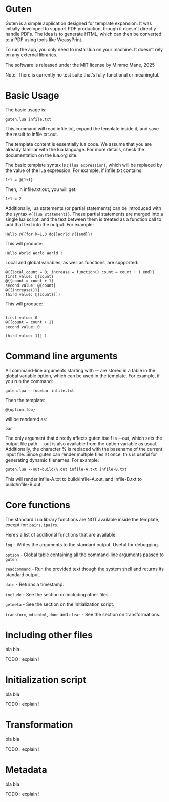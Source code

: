 # Guten

Guten is a simple application designed for template expansion. It was initially
developed to support PDF production, though it doesn't directly handle PDFs.
The idea is to generate HTML, which can then be converted to a PDF using tools
like WeasyPrint.

To run the app, you only need to install lua on your machine. It doesn’t rely
on any external libraries.

The software is released under the MIT license by Mimmo Mane, 2025

Note: There is currently no test suite that’s fully functional or meaningful.

# Basic Usage

The basic usage is:

```
guten.lua infile.txt
```

This command will read infile.txt, expand the template inside it, and save the
result to infile.txt.out.

The template content is essentially lua code. We assume that you are already
familiar with the lua language. For more details, check the documentation on
the lua.org site.

The basic template syntax is `@{lua expression}`, which will be replaced by the
value of the lua expression. For example, if infile.txt contains:

```
1+1 = @{1+1}
```

Then, in infile.txt.out, you will get:

```
1+1 = 2
```

Additionally, lua statements (or partial statements) can be introduced with the
syntax `@{{lua statement}}`. These partial statements are merged into a single
lua script, and the text between them is treated as a function call to add that
text into the output. For example:

```
Hello @{{for k=1,3 do}}World @{{end}}!
```

This will produce:

```
Hello World World World !
```

Local and global variables, as well as functions, are supported:

```
@{{local count = 0; increase = function() count = count + 1 end}}
first value: @{count}
@{{count = count + 1}
second value: @{count}
@{{increase()}}
third value: @{count}]])
```

This will produce:

```

first value: 0
@{{count = count + 1}
second value: 0

third value: 1]] )
```

# Command line arguments

All command-line arguments starting with -- are stored in a table in the global
variable option, which can be used in the template. For example, if you run the
command:

```
guten.lua --foo=bar infile.txt
```

Then the template:

```
@{option.foo}
```

will be rendered as:

```
bar
```

The only argument that directly affects guten itself is --out, which sets the
output file path. --out is also available from the option variable as usual.
Additionally, the character % is replaced with the basename of the current
input file. Since guten can render multiple files at once, this is useful for
generating dynamic filenames. For example:

```
guten.lua --out=build/%.out infile-A.txt infile-B.txt
```

This will render infile-A.txt to build/infile-A.out, and infile-B.txt to
build/infile-B.out.

# Core functions

The standard Lua library functions are NOT available inside the template,
except for: `pairs`, `ipairs`.

Here’s a list of additional functions that are available:

`log` - Writes the arguments to the standard output. Useful for debugging.

`option` - Global table containing all the command-line arguments passed to `guten`

`readcommand` - Run the provided text though the system shell and returns its
standard output.

`date` - Returns a timestamp.

`include` - See the section on including other files.

`getmeta` - See the section on the initialization script.

`transform`, `mdtohtml`, `done` and `clear` - See the section on
transformations.

# Including other files

bla bla

TODO : explain !

# Initialization script

bla bla

TODO : explain !

# Transformation

bla bla

TODO : explain !

# Metadata

bla bla

TODO : explain !

